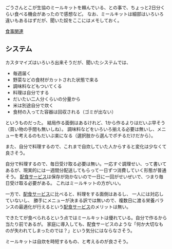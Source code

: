 ごうさんとこが生協のミールキットを頼んでいる、との事で、ちょっと2日分くらい食べる機会があったので感想など。
なお、ミールキットは細部はいろいろ違いもあるはずだが、聞いた奴をここにはメモしておく。

[食事関連](%E9%A3%9F%E4%BA%8B%E9%96%A2%E9%80%A3.md)

## システム

カスタマイズはいろいろ出来そうだが、聞いたシステムでは、

- 毎週届く
- 野菜などの食材がカットされた状態で来る
- 調味料などもついてくる
- 料理は自分でする
- だいたい二人分くらいの分量から
- 米は別途自分で炊く
- 食材の入ってた容器は回収される（ゴミが出ない）

というものだった。
結局作る面倒はあるけれど、1から作るよりはだいぶ早そう（買い物の手間も無いしね）。
調味料などをいろいろ揃える必要は無いし、メニューを考えるのもだいぶ楽になる（選択肢から選んでポチるだけだから）。

また、自分で料理するので、これまで自炊していた人からすると変化は少なくて良さそう。

自分で料理するので、毎日受け取る必要は無い。一応すぐ調理せい、って書いてあるが、現実的には一週間分配送してもらって一日ずつ消費していく形態が普通そう。
[配食サービス](%E9%85%8D%E9%A3%9F%E3%82%B5%E3%83%BC%E3%83%93%E3%82%B9.md)は保存が効かないので一日に一回がせいぜいで、つまり毎日受け取る必要がある。
これはミールキットの方がいい。

一方で、[配食サービス](%E9%85%8D%E9%A3%9F%E3%82%B5%E3%83%BC%E3%83%93%E3%82%B9.md)に比べると、料理をする面倒はあるし、
一人には対応していないし、
勝手にメニューが決まる訳では無いので、複数日に渡る栄養バランスの最適化が行えるという[配食サービス](%E9%85%8D%E9%A3%9F%E3%82%B5%E3%83%BC%E3%83%93%E3%82%B9.md)のメリットは無い。

できたてが食べられるという点ではミールキットは優れている。自分で作るから当たり前であるが。
家庭に導入しても、配食サービスのような「何か大切なものが失われてしまったのでは？」という気分にはならなさそう。

ミールキットは自炊を時短するもの、と考えるのが良さそう。